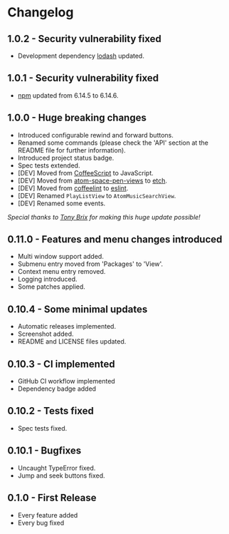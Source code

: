 # Changelog

## 1.0.2 - Security vulnerability fixed
* Development dependency [lodash](https://www.npmjs.com/package/lodash) updated.

## 1.0.1 - Security vulnerability fixed
* [npm](https://www.npmjs.com) updated from 6.14.5 to 6.14.6.

## 1.0.0 - Huge breaking changes
* Introduced configurable rewind and forward buttons.
* Renamed some commands (please check the 'API' section at the README file for further information).
* Introduced project status badge.
* Spec tests extended.
* [DEV] Moved from [CoffeeScript](https://coffeescript.org) to JavaScript.
* [DEV] Moved from [atom-space-pen-views](https://www.npmjs.com/package/atom-space-pen-views) to [etch](https://github.com/atom/etch).
* [DEV] Moved from [coffeelint](http://www.coffeelint.org) to [eslint](https://eslint.org).
* [DEV] Renamed `PlayListView` to `AtomMusicSearchView`.
* [DEV] Renamed some events.

*Special thanks to [Tony Brix](https://github.com/UziTech) for making this huge update possible!*

## 0.11.0 - Features and menu changes introduced
* Multi window support added.
* Submenu entry moved from 'Packages' to 'View'.
* Context menu entry removed.
* Logging introduced.
* Some patches applied.

## 0.10.4 - Some minimal updates
* Automatic releases implemented.
* Screenshot added.
* README and LICENSE files updated.

## 0.10.3 - CI implemented
* GitHub CI workflow implemented
* Dependency badge added

## 0.10.2 - Tests fixed
* Spec tests fixed.

## 0.10.1 - Bugfixes
* Uncaught TypeError fixed.
* Jump and seek buttons fixed.

## 0.1.0 - First Release
* Every feature added
* Every bug fixed
